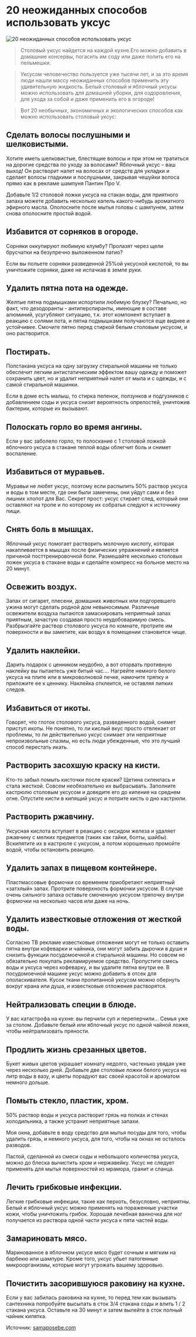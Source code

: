 # 20 неожиданных способов использовать уксус
![20 неожиданных способов использовать уксус](/images/Houseworks/Lifehackers/uksus.jpg '20 неожиданных способов использовать уксус')

> Столовый уксус найдется на каждой кухне.Его можно добавить в домашние консервы, погасить им соду или даже полить его на пельмешки.

> Уксусом человечество пользуется уже тысячи лет, и за это время люди нашли массу неожиданных способов применить эту удивительную жидкость. Белый столовый и яблочный уксусы можно использовать для домашней уборки, для оздоровления, для ухода за собой и даже применить его в огороде!

> Вот 20 необычных, экономичных и экологических способов как можно использовать столовый уксус:

## Сделать волосы послушными и шелковистыми.
Хотите иметь шелковистые, блестящие волосы и при этом не тратиться на дорогие средства по уходу за волосами? Яблочный уксус – ваш выход! Он растворит налет на волосах от средств для укладки и сделает волосы гладкими и послушными, закрывая чешуйки волоса прямо как в рекламе шампуня Пантин Про V.

Добавьте 1/2 столовой ложки уксуса на стакан воды, для приятного запаха можете добавить несколько капель какого-нибудь ароматного эфирного масла. Ополосните после мытья головы с шампунем, затем снова ополосните простой водой.

## Избавится от сорняков в огороде.
Сорняки оккупируют любимую клумбу? Пролазят через щели брусчатки на безупречно выложенном патио?

Если вы польете сорняки разведенной 25%ой уксусной кислотой, то вы уничтожите сорняки, даже не испачкав в земле руки.

## Удалить пятна пота на одежде.
Желтые пятна подмышками испортили любимую блузку? Печально, но факт, что дезодоранты - антиперспиранты, имеющие в составе алюминий, усугубляют ситуацию, т.к. этот компонент вступает в реакцию с солями пота, и пятна подмышками получаются еще виднее и устойчивее. Смочите пятно перед стиркой белым столовым уксусом, и оно растворится.

## Постирать.
Полстакана уксуса на одну загрузку стиральной машины не только обеспечит легким антистатическим эффектом вашу одежду и поможет сохранить цвет, но и удалит неприятный налет от мыла и с одежды, и с самой стиральной машинки.

Если в доме есть малыш, то стирка пеленок, ползунков и подгузников с добавлением соды и уксуса снизит вероятность опрелостей, уничтожив бактерии, которые их вызывают.

## Полоскать горло во время ангины.
Если у вас заболело горло, то полоскание с 1 столовой ложкой яблочного уксуса в стакане теплой воды облегчит боль и снимет воспаление.

## Избавиться от муравьев.
Муравьи не любят уксус, поэтому если распылить 50% раствор уксуса и воды в том месте, где они были замечены, они уйдут сами и без лишних хлопот для Вас. Секрет прост: уксус стирает след, который они оставляют на тропе и по которому их собратья следуют к источнику пищи.

## Снять боль в мышцах.
Яблочный уксус помогает растворить молочную кислоту, которая накапливается в мышцах после физических упражнений и является причиной посттренировочной боли. Размешайте несколько столовых ложек уксуса в стакане воды и сделайте компресс на больное место на 20 минут.

## Освежить воздух.
Запах от сигарет, плесени, домашних животных или подгоревшего ужина могут сделать родной дом невыносимым. Различные освежители воздуха пытаются замаскировать неприятный запах приятным, зачастую создавая просто неудобоваримую смесь. Разбрызгайте раствор столового уксуса по комнате, протрите им поверхности и вы заметите, как воздух в помещении становится чище.

## Удалить наклейки.
Дарить подарок с ценником неудобно, а вот оторвать противную наклейку вы пытаетесь уже битый час…. Нагрейте немного белого уксуса на плите или в микроволновой печке, намочите тряпку и приложите ее к ценнику. Наклейка отклеится, не оставляя липких следов.

## Избавиться от икоты.
Говорят, что глоток столового уксуса, разведенного водой, снимет приступ икоты. Не понятно, то ли кислый вкус просто отвлекает от проблемы, то ли действительно уксус снимает эти неприятные непроизвольные спазмы, но есть люди убежденные, что это лучший способ перестать икать.

## Растворить засохшую краску на кисти.
Кто-то забыл помыть кисточки после краски? Щетина склеилась и стала жесткой. Совсем необязательно их выбрасывать. Заполните кастрюлю столовым уксусом и доведите его до кипения на среднем огне. Опустите кисти в кипящий уксус и потрите кисть о дно кастрюли.

## Растворить ржавчину.
Уксусная кислота вступает в реакцию с оксидом железа и удаляет ржавчину с мелких предметов (таких как гайки, болты, шайбы). Вскипятите их в кастрюле с уксусом, а потом хорошенько промойте водой, чтобы остановить реакцию.

## Удалить запах в пищевом контейнере.
Пластмассовые формочки со временем приобретают неприятный «затхлый» запах. Протрите поверхность формочки уксусом. В случае очень сильного запаха оставьте смоченную уксусом тряпочку внутри формочки на несколько часов или даже на ночь.

## Удалить известковые отложения от жесткой воды.
Согласно ТВ рекламе известковые отложения могут не только оставить пятна внутри кофеварки и чайника, они могут забить дырочки в душе и снизить функции посудомоечной и стиральной машины. Но совсем не обязательно покупать рекламируемое средство. Пропустите смесь воды и уксуса через кофеварку, и вы удалите пятна внутри ее. В посудомоечной машине уксус можно добавить в отсек для ополаскивателя. Кусок ткани пропитанной уксусом можно обернуть вокруг крана или душа, и известковые отложения растворятся.

## Нейтрализовать специи в блюде.
У вас катастрофа на кухне: вы перчили суп и переперчили… Семья уже за столом. Добавьте белый или яблочный уксус по одной чайной ложке, чтобы нейтрализовать пряности.

## Продлить жизнь срезанных цветов.
Букет живых цветов украшает комнату недолго, частенько увядая уже через несколько дней. Добавьте две столовые ложки белого уксуса на литр воды в вазу, и цветы порадуют вас своей красотой и ароматом немного дольше.

## Помыть стекло, пластик, хром.
50% раствор воды и уксуса растворит грязь на полках и стенах холодильника, а также устранит неприятные запахи.

Моя окна, добавьте в воду средство для мытья посуды для того, чтобы удалить грязь, и немного уксуса, для того, чтобы на окнах не осталось разводов.

Пастой, сделанной из смеси соды и небольшого количества уксуса, можно до блеска вычистить хром и нержавейку.
Уксус не следует применять для мытья поверхностей из мрамора, гранит и сланца.

## Лечить грибковые инфекции.
Легкие грибковые инфекции, такие как перхоть, безусловно, неприятны. Белый и яблочный уксус можно применять на пораженные участки кожи, чтобы уничтожить грибок. Хорошая лечебная ванночка для ног получается из раствора одной части уксуса к пяти частей воды.

## Замариновать мясо.
Маринованное в яблочном уксусе мясо будет сочным и мягким на барбекю или шампуре. Кроме того, уксус убьет патогенные микроорганизмы, которые могут угрожать вашему здоровью.

## Почистить засорившуюся раковину на кухне.
Если у вас забилась раковина на кухне, то перед тем как вызывать сантехника попробуйте высыпать в сток 3/4 стакана соды и влить 1 / 2 стакана уксуса. Оставьте на 30 минут и затем вылейте в сток полный чайник кипятка.

Источник: [samaposebe.com]()
